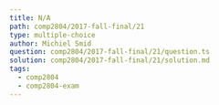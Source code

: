```yaml
---
title: N/A
path: comp2804/2017-fall-final/21
type: multiple-choice
author: Michiel Smid
question: comp2804/2017-fall-final/21/question.ts
solution: comp2804/2017-fall-final/21/solution.md
tags:
  - comp2804
  - comp2804-exam
---
```


